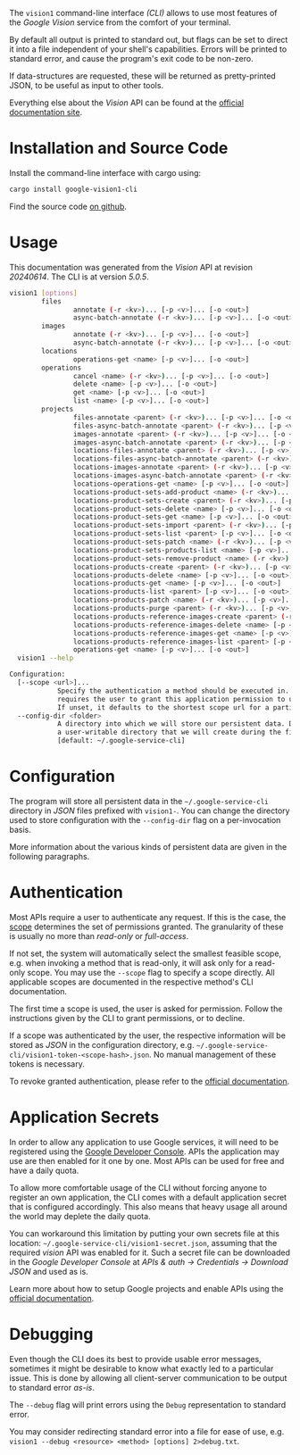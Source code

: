 <!---
DO NOT EDIT !
This file was generated automatically from 'src/generator/templates/cli/README.md.mako'
DO NOT EDIT !
-->
The `vision1` command-line interface *(CLI)* allows to use most features of the *Google Vision* service from the comfort of your terminal.

By default all output is printed to standard out, but flags can be set to direct it into a file independent of your shell's
capabilities. Errors will be printed to standard error, and cause the program's exit code to be non-zero.

If data-structures are requested, these will be returned as pretty-printed JSON, to be useful as input to other tools.

Everything else about the *Vision* API can be found at the
[official documentation site](https://cloud.google.com/vision/).

# Installation and Source Code

Install the command-line interface with cargo using:

```bash
cargo install google-vision1-cli
```

Find the source code [on github](https://github.com/Byron/google-apis-rs/tree/main/gen/vision1-cli).

# Usage

This documentation was generated from the *Vision* API at revision *20240614*. The CLI is at version *5.0.5*.

```bash
vision1 [options]
        files
                annotate (-r <kv>)... [-p <v>]... [-o <out>]
                async-batch-annotate (-r <kv>)... [-p <v>]... [-o <out>]
        images
                annotate (-r <kv>)... [-p <v>]... [-o <out>]
                async-batch-annotate (-r <kv>)... [-p <v>]... [-o <out>]
        locations
                operations-get <name> [-p <v>]... [-o <out>]
        operations
                cancel <name> (-r <kv>)... [-p <v>]... [-o <out>]
                delete <name> [-p <v>]... [-o <out>]
                get <name> [-p <v>]... [-o <out>]
                list <name> [-p <v>]... [-o <out>]
        projects
                files-annotate <parent> (-r <kv>)... [-p <v>]... [-o <out>]
                files-async-batch-annotate <parent> (-r <kv>)... [-p <v>]... [-o <out>]
                images-annotate <parent> (-r <kv>)... [-p <v>]... [-o <out>]
                images-async-batch-annotate <parent> (-r <kv>)... [-p <v>]... [-o <out>]
                locations-files-annotate <parent> (-r <kv>)... [-p <v>]... [-o <out>]
                locations-files-async-batch-annotate <parent> (-r <kv>)... [-p <v>]... [-o <out>]
                locations-images-annotate <parent> (-r <kv>)... [-p <v>]... [-o <out>]
                locations-images-async-batch-annotate <parent> (-r <kv>)... [-p <v>]... [-o <out>]
                locations-operations-get <name> [-p <v>]... [-o <out>]
                locations-product-sets-add-product <name> (-r <kv>)... [-p <v>]... [-o <out>]
                locations-product-sets-create <parent> (-r <kv>)... [-p <v>]... [-o <out>]
                locations-product-sets-delete <name> [-p <v>]... [-o <out>]
                locations-product-sets-get <name> [-p <v>]... [-o <out>]
                locations-product-sets-import <parent> (-r <kv>)... [-p <v>]... [-o <out>]
                locations-product-sets-list <parent> [-p <v>]... [-o <out>]
                locations-product-sets-patch <name> (-r <kv>)... [-p <v>]... [-o <out>]
                locations-product-sets-products-list <name> [-p <v>]... [-o <out>]
                locations-product-sets-remove-product <name> (-r <kv>)... [-p <v>]... [-o <out>]
                locations-products-create <parent> (-r <kv>)... [-p <v>]... [-o <out>]
                locations-products-delete <name> [-p <v>]... [-o <out>]
                locations-products-get <name> [-p <v>]... [-o <out>]
                locations-products-list <parent> [-p <v>]... [-o <out>]
                locations-products-patch <name> (-r <kv>)... [-p <v>]... [-o <out>]
                locations-products-purge <parent> (-r <kv>)... [-p <v>]... [-o <out>]
                locations-products-reference-images-create <parent> (-r <kv>)... [-p <v>]... [-o <out>]
                locations-products-reference-images-delete <name> [-p <v>]... [-o <out>]
                locations-products-reference-images-get <name> [-p <v>]... [-o <out>]
                locations-products-reference-images-list <parent> [-p <v>]... [-o <out>]
                operations-get <name> [-p <v>]... [-o <out>]
  vision1 --help

Configuration:
  [--scope <url>]...
            Specify the authentication a method should be executed in. Each scope
            requires the user to grant this application permission to use it.
            If unset, it defaults to the shortest scope url for a particular method.
  --config-dir <folder>
            A directory into which we will store our persistent data. Defaults to
            a user-writable directory that we will create during the first invocation.
            [default: ~/.google-service-cli]

```

# Configuration

The program will store all persistent data in the `~/.google-service-cli` directory in *JSON* files prefixed with `vision1-`.  You can change the directory used to store configuration with the `--config-dir` flag on a per-invocation basis.

More information about the various kinds of persistent data are given in the following paragraphs.

# Authentication

Most APIs require a user to authenticate any request. If this is the case, the [scope][scopes] determines the 
set of permissions granted. The granularity of these is usually no more than *read-only* or *full-access*.

If not set, the system will automatically select the smallest feasible scope, e.g. when invoking a
method that is read-only, it will ask only for a read-only scope. 
You may use the `--scope` flag to specify a scope directly. 
All applicable scopes are documented in the respective method's CLI documentation.

The first time a scope is used, the user is asked for permission. Follow the instructions given 
by the CLI to grant permissions, or to decline.

If a scope was authenticated by the user, the respective information will be stored as *JSON* in the configuration
directory, e.g. `~/.google-service-cli/vision1-token-<scope-hash>.json`. No manual management of these tokens
is necessary.

To revoke granted authentication, please refer to the [official documentation][revoke-access].

# Application Secrets

In order to allow any application to use Google services, it will need to be registered using the 
[Google Developer Console][google-dev-console]. APIs the application may use are then enabled for it
one by one. Most APIs can be used for free and have a daily quota.

To allow more comfortable usage of the CLI without forcing anyone to register an own application, the CLI
comes with a default application secret that is configured accordingly. This also means that heavy usage
all around the world may deplete the daily quota.

You can workaround this limitation by putting your own secrets file at this location: 
`~/.google-service-cli/vision1-secret.json`, assuming that the required *vision* API 
was enabled for it. Such a secret file can be downloaded in the *Google Developer Console* at 
*APIs & auth -> Credentials -> Download JSON* and used as is.

Learn more about how to setup Google projects and enable APIs using the [official documentation][google-project-new].


# Debugging

Even though the CLI does its best to provide usable error messages, sometimes it might be desirable to know
what exactly led to a particular issue. This is done by allowing all client-server communication to be 
output to standard error *as-is*.

The `--debug` flag will print errors using the `Debug` representation to standard error.

You may consider redirecting standard error into a file for ease of use, e.g. `vision1 --debug <resource> <method> [options] 2>debug.txt`.


[scopes]: https://developers.google.com/+/api/oauth#scopes
[revoke-access]: http://webapps.stackexchange.com/a/30849
[google-dev-console]: https://console.developers.google.com/
[google-project-new]: https://developers.google.com/console/help/new/
